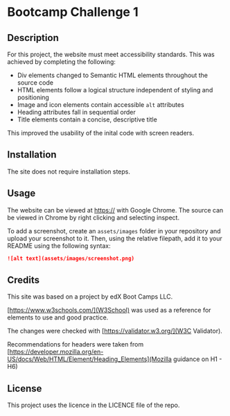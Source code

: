 # Bootcamp Challenge 1

## Description 

For this project, the website must meet accessibility standards. This was achieved by completing the following:

* Div elements changed to Semantic HTML elements throughout the source code
* HTML elements follow a logical structure independent of styling and positioning
* Image and icon elements contain accessible `alt` attributes
* Heading attributes fall in sequential order
* Title elements contain a concise, descriptive title

This improved the usability of the inital code with screen readers.

## Installation

The site does not require installation steps.

## Usage 

The website can be viewed at [https://](http://) with Google Chrome. The source can be viewed in Chrome by right clicking and selecting inspect.

To add a screenshot, create an `assets/images` folder in your repository and upload your screenshot to it. Then, using the relative filepath, add it to your README using the following syntax:

```md
![alt text](assets/images/screenshot.png)
```

## Credits

This site was based on a project by edX Boot Camps LLC.

[https://www.w3schools.com/](W3School) was used as a reference for elements to use and good practice.

The changes were checked with [https://validator.w3.org/](W3C Validator).

Recommendations for headers were taken from [https://developer.mozilla.org/en-US/docs/Web/HTML/Element/Heading_Elements](Mozilla guidance on H1 - H6)

## License

This project uses the licence in the LICENCE file of the repo.
